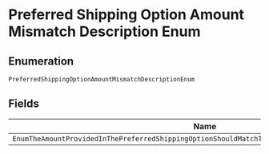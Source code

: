
# Preferred Shipping Option Amount Mismatch Description Enum

## Enumeration

`PreferredShippingOptionAmountMismatchDescriptionEnum`

## Fields

| Name |
|  --- |
| `EnumTheAmountProvidedInThePreferredShippingOptionShouldMatchTheAmountProvidedInAmountBreakdown` |

